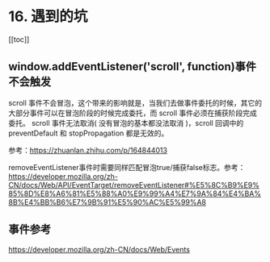 # 16. 遇到的坑
[[toc]]

## window.addEventListener('scroll', function)事件不会触发
scroll 事件不会冒泡，这个带来的影响就是，当我们去做事件委托的时候，其它的大部分事件可以在冒泡阶段的时候完成委托，而 scroll 事件必须在捕获阶段完成委托。 
scroll 事件无法取消( 没有冒泡的基本都没法取消 )，scroll 回调中的 preventDefault 和 stopPropagation 都是无效的。

参考：https://zhuanlan.zhihu.com/p/164844013

removeEventListener事件时需要同样匹配冒泡true/捕获false标志。参考：https://developer.mozilla.org/zh-CN/docs/Web/API/EventTarget/removeEventListener#%E5%8C%B9%E9%85%8D%E8%A6%81%E5%88%A0%E9%99%A4%E7%9A%84%E4%BA%8B%E4%BB%B6%E7%9B%91%E5%90%AC%E5%99%A8

## 事件参考
https://developer.mozilla.org/zh-CN/docs/Web/Events